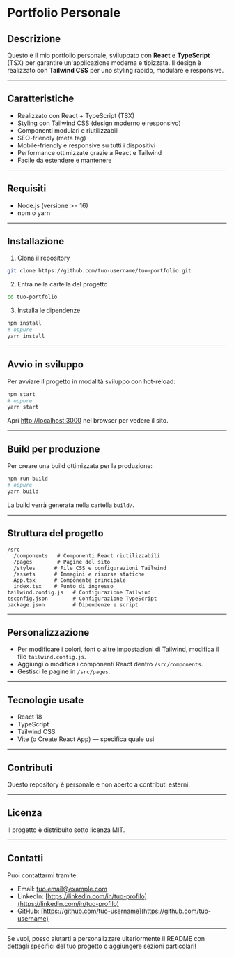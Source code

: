 # Portfolio Personale

## Descrizione

Questo è il mio portfolio personale, sviluppato con **React** e **TypeScript** (TSX) per garantire un'applicazione moderna e tipizzata.
Il design è realizzato con **Tailwind CSS** per uno styling rapido, modulare e responsive.

---

## Caratteristiche

* Realizzato con React + TypeScript (TSX)
* Styling con Tailwind CSS (design moderno e responsivo)
* Componenti modulari e riutilizzabili
* SEO-friendly (meta tag)
* Mobile-friendly e responsive su tutti i dispositivi
* Performance ottimizzate grazie a React e Tailwind
* Facile da estendere e mantenere

---

## Requisiti

* Node.js (versione >= 16)
* npm o yarn

---

## Installazione

1. Clona il repository

```bash
git clone https://github.com/tuo-username/tuo-portfolio.git
```

2. Entra nella cartella del progetto

```bash
cd tuo-portfolio
```

3. Installa le dipendenze

```bash
npm install
# oppure
yarn install
```

---

## Avvio in sviluppo

Per avviare il progetto in modalità sviluppo con hot-reload:

```bash
npm start
# oppure
yarn start
```

Apri [http://localhost:3000](http://localhost:3000) nel browser per vedere il sito.

---

## Build per produzione

Per creare una build ottimizzata per la produzione:

```bash
npm run build
# oppure
yarn build
```

La build verrà generata nella cartella `build/`.

---

## Struttura del progetto

```
/src
  /components   # Componenti React riutilizzabili
  /pages        # Pagine del sito
  /styles      # File CSS e configurazioni Tailwind
  /assets      # Immagini e risorse statiche
  App.tsx      # Componente principale
  index.tsx    # Punto di ingresso
tailwind.config.js   # Configurazione Tailwind
tsconfig.json        # Configurazione TypeScript
package.json         # Dipendenze e script
```

---

## Personalizzazione

* Per modificare i colori, font o altre impostazioni di Tailwind, modifica il file `tailwind.config.js`.
* Aggiungi o modifica i componenti React dentro `/src/components`.
* Gestisci le pagine in `/src/pages`.

---

## Tecnologie usate

* React 18
* TypeScript
* Tailwind CSS
* Vite (o Create React App) — specifica quale usi

---

## Contributi

Questo repository è personale e non aperto a contributi esterni.

---

## Licenza

Il progetto è distribuito sotto licenza MIT.

---

## Contatti

Puoi contattarmi tramite:

* Email: [tuo.email@example.com](mailto:tuo.email@example.com)
* LinkedIn: [https://linkedin.com/in/tuo-profilo](https://linkedin.com/in/tuo-profilo)
* GitHub: [https://github.com/tuo-username](https://github.com/tuo-username)

---

Se vuoi, posso aiutarti a personalizzare ulteriormente il README con dettagli specifici del tuo progetto o aggiungere sezioni particolari!